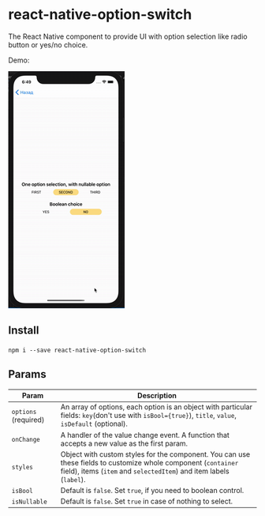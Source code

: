 # react-native-option-switch
The React Native component to provide UI with option selection like radio button or yes/no choice.

Demo:

![Demo](https://raw.githubusercontent.com/zarincheg/react-native-option-switch/master/img/demo.gif)

## Install

`npm i --save react-native-option-switch`

## Params

| Param | Description |
|--------|------------|
| `options` (required) | An array of options, each option is an object with particular fields: `key`(don't use with `isBool={true}`), `title`, `value`, `isDefault` (optional).|
| `onChange` | A handler of the value change event. A function that accepts a new value as the first param.|
| `styles` | Object with custom styles for the component. You can use these fields to customize whole component (`container` field), items (`item` and `selectedItem`) and item labels (`label`).|
| `isBool` | Default is `false`. Set `true`, if you need to boolean control.|
| `isNullable` | Default is `false`. Set `true` in case of nothing to select.|